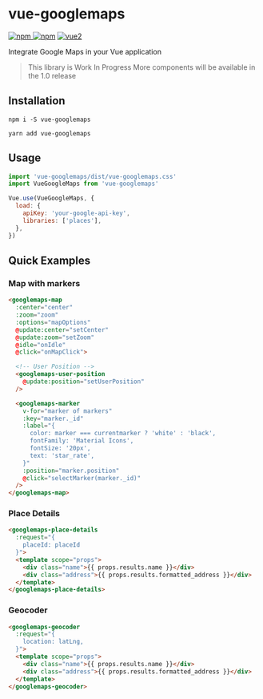 # vue-googlemaps

[![npm](https://img.shields.io/npm/v/vue-googlemaps.svg) ![npm](https://img.shields.io/npm/dm/vue-googlemaps.svg)](https://www.npmjs.com/package/vue-googlemaps)
[![vue2](https://img.shields.io/badge/vue-2.x-brightgreen.svg)](https://vuejs.org/)

Integrate Google Maps in your Vue application

> This library is Work In Progress
> More components will be available in the 1.0 release

## Installation

```
npm i -S vue-googlemaps
```

```
yarn add vue-googlemaps
```

## Usage

```js
import 'vue-googlemaps/dist/vue-googlemaps.css'
import VueGoogleMaps from 'vue-googlemaps'

Vue.use(VueGoogleMaps, {
  load: {
    apiKey: 'your-google-api-key',
    libraries: ['places'],
  },
})
```

## Quick Examples

### Map with markers

```html
<googlemaps-map
  :center="center"
  :zoom="zoom"
  :options="mapOptions"
  @update:center="setCenter"
  @update:zoom="setZoom"
  @idle="onIdle"
  @click="onMapClick">

  <!-- User Position -->
  <googlemaps-user-position
    @update:position="setUserPosition"
  />

  <googlemaps-marker
    v-for="marker of markers"
    :key="marker._id"
    :label="{
      color: marker === currentmarker ? 'white' : 'black',
      fontFamily: 'Material Icons',
      fontSize: '20px',
      text: 'star_rate',
    }"
    :position="marker.position"
    @click="selectMarker(marker._id)"
  />
</googlemaps-map>
```

### Place Details

```html
<googlemaps-place-details
  :request="{
    placeId: placeId
  }">
  <template scope="props">
    <div class="name">{{ props.results.name }}</div>
    <div class="address">{{ props.results.formatted_address }}</div>
  </template>
</googlemaps-place-details>
```

### Geocoder

```html
<googlemaps-geocoder
  :request="{
    location: latLng,
  }">
  <template scope="props">
    <div class="name">{{ props.results.name }}</div>
    <div class="address">{{ props.results.formatted_address }}</div>
  </template>
</googlemaps-geocoder>
```
